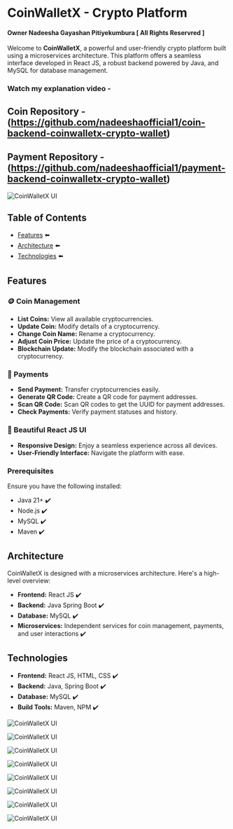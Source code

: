 
# CoinWalletX - Crypto Platform
#### Owner Nadeesha Gayashan Pitiyekumbura [ All Rights Reservred ]

Welcome to **CoinWalletX**, a powerful and user-friendly crypto platform built using a microservices architecture. This platform offers a seamless interface developed in React JS, a robust backend powered by Java, and MySQL for database management. 

### Watch my explanation video - 

## Coin Repository - (https://github.com/nadeeshaofficial1/coin-backend-coinwalletx-crypto-wallet)
## Payment Repository - (https://github.com/nadeeshaofficial1/payment-backend-coinwalletx-crypto-wallet)

![CoinWalletX UI](https://github.com/nadeeshaofficial1/coinwalletx-crypto-wallet-springboot-react-ui/assets/157035022/7020aeed-6e6a-45ea-bec5-04e1ef84ee6d)

## Table of Contents

- [Features](#features) ⬅️
- [Architecture](#architecture) ⬅️
- [Technologies](#technologies) ⬅️

## Features

### 🪙 Coin Management
- **List Coins:** View all available cryptocurrencies.
- **Update Coin:** Modify details of a cryptocurrency.
- **Change Coin Name:** Rename a cryptocurrency.
- **Adjust Coin Price:** Update the price of a cryptocurrency.
- **Blockchain Update:** Modify the blockchain associated with a cryptocurrency.

### 💸 Payments
- **Send Payment:** Transfer cryptocurrencies easily.
- **Generate QR Code:** Create a QR code for payment addresses.
- **Scan QR Code:** Scan QR codes to get the UUID for payment addresses.
- **Check Payments:** Verify payment statuses and history.

### 🎨 Beautiful React JS UI
- **Responsive Design:** Enjoy a seamless experience across all devices.
- **User-Friendly Interface:** Navigate the platform with ease.

### Prerequisites

Ensure you have the following installed:

- Java 21+ ✔️
- Node.js ✔️
- MySQL ✔️
- Maven ✔️

## Architecture

CoinWalletX is designed with a microservices architecture. Here's a high-level overview:

- **Frontend:** React JS ✔️
- **Backend:** Java Spring Boot ✔️
- **Database:** MySQL ✔️
- **Microservices:** Independent services for coin management, payments, and user interactions ✔️


## Technologies

- **Frontend:** React JS, HTML, CSS ✔️
- **Backend:** Java, Spring Boot ✔️
- **Database:** MySQL ✔️
- **Build Tools:** Maven, NPM ✔️

![CoinWalletX UI](https://github.com/nadeeshaofficial1/coinwalletx-crypto-wallet-springboot-react-ui/assets/157035022/0a50d5d0-b50f-4b38-921b-f97551ee7949)

![CoinWalletX UI](https://github.com/nadeeshaofficial1/coinwalletx-crypto-wallet-springboot-react-ui/assets/157035022/8e8d8681-0429-4fe0-a542-449af7a16dd4)

![CoinWalletX UI](https://github.com/nadeeshaofficial1/coinwalletx-crypto-wallet-springboot-react-ui/assets/157035022/a4185c3d-70f3-4e1b-bf2c-fab48f105cb7)

![CoinWalletX UI](https://github.com/nadeeshaofficial1/coinwalletx-crypto-wallet-springboot-react-ui/assets/157035022/570f1c4f-d8a6-4384-8f52-74920c634a6c)

![CoinWalletX UI](https://github.com/nadeeshaofficial1/coinwalletx-crypto-wallet-springboot-react-ui/assets/157035022/06a3014e-5869-41c3-adca-4d6b4ff2a149)

![CoinWalletX UI](https://github.com/nadeeshaofficial1/coinwalletx-crypto-wallet-springboot-react-ui/assets/157035022/f08c3f0b-504b-4d8b-9c4c-e699c2fae9fc)

![CoinWalletX UI](https://github.com/nadeeshaofficial1/coinwalletx-crypto-wallet-springboot-react-ui/assets/157035022/f50e6f98-4ad8-4c6e-8875-9794721fd1f9)

![CoinWalletX UI](https://github.com/nadeeshaofficial1/coinwalletx-crypto-wallet-springboot-react-ui/assets/157035022/983d5230-ae4f-41a6-95a6-92679d1746c8)
